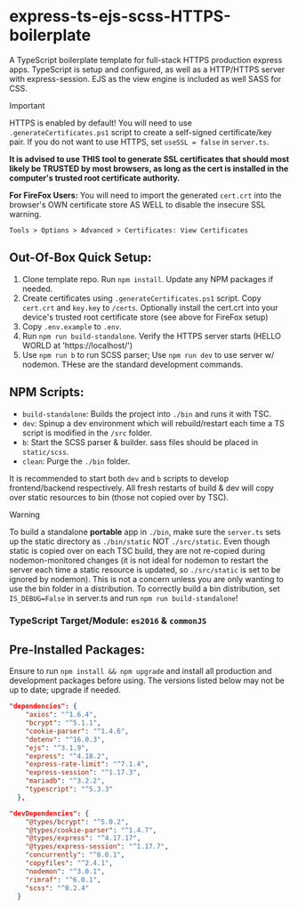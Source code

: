 # express-ts-ejs-scss-HTTPS-boilerplate
 A TypeScript boilerplate template for full-stack HTTPS production express apps.
 TypeScript is setup and configured, as well as a HTTP/HTTPS server with express-session. EJS as the view engine is included as well SASS for CSS.

> [!IMPORTANT]  
> HTTPS is enabled by default! You will need to use ``.generateCertificates.ps1`` script to create a self-signed certificate/key pair. If you do not want to use HTTPS, set ``useSSL = false`` in ``server.ts``.
>
> **It is advised to use THIS tool to generate SSL certificates that should most likely be TRUSTED by most browsers, as long as the cert is installed in the computer's trusted root certificate authority.**
>
> **For FireFox Users:**
> You will need to import the generated ``cert.crt`` into the browser's OWN certificate store AS WELL to disable the insecure SSL warning.
>
> ``Tools > Options > Advanced > Certificates: View Certificates``

## Out-Of-Box Quick Setup:
1. Clone template repo. Run ``npm install``. Update any NPM packages if needed.
2. Create certificates using ``.generateCertificates.ps1`` script. Copy ``cert.crt`` and ``key.key`` to ``/certs``. Optionally install the cert.crt into your device's trusted root certificate store (see above for FireFox setup)
3. Copy ``.env.example`` to ``.env``.
4. Run ``npm run build-standalone``. Verify the HTTPS server starts (HELLO WORLD at 'https://localhost/')
5. Use ``npm run b`` to run SCSS parser; Use ``npm run dev`` to use server w/ nodemon. THese are the standard development commands.

## NPM Scripts:
* ``build-standalone``: Builds the project into ``./bin`` and runs it with TSC.
* ``dev``: Spinup a dev environment which will rebuild/restart each time a TS script is modified in the ``/src`` folder.
* ``b``: Start the SCSS parser & builder. sass files should be placed in ``static/scss``.
* ``clean``: Purge the ``./bin`` folder.

It is recommended to start both ``dev`` and ``b`` scripts to develop frontend/backend respectively. All fresh restarts of build & dev will copy over static resources to bin (those not copied over by TSC).

> [!WARNING]
> To build a standalone **portable** app in `./bin`, make sure the ``server.ts`` sets up the static directory as ``./bin/static`` NOT ``./src/static``. Even though static is copied over on each TSC build, they are not re-copied during nodemon-monitored changes (it is not ideal for nodemon to restart the server each time a static resource is updated, so ``./src/static`` is set to be ignored by nodemon). This is not a concern unless you are only wanting to use the bin folder in a distribution. To correctly build a bin distribution, set ``IS_DEBUG=False`` in server.ts and run ``npm run build-standalone``!

### TypeScript Target/Module: ``es2016`` & ``commonJS``


## Pre-Installed Packages:
Ensure to run ``npm install && npm upgrade`` and install all production and development packages before using. The versions listed below may not be up to date; upgrade if needed.
```json
"dependencies": {
    "axios": "^1.6.4",
    "bcrypt": "^5.1.1",
    "cookie-parser": "^1.4.6",
    "dotenv": "^16.0.3",
    "ejs": "^3.1.9",
    "express": "^4.18.2",
    "express-rate-limit": "^7.1.4",
    "express-session": "^1.17.3",
    "mariadb": "^3.2.2",
    "typescript": "^5.3.3"
  },

"devDependencies": {
    "@types/bcrypt": "^5.0.2",
    "@types/cookie-parser": "^1.4.7",
    "@types/express": "^4.17.17",
    "@types/express-session": "^1.17.7",
    "concurrently": "^8.0.1",
    "copyfiles": "^2.4.1",
    "nodemon": "^3.0.1",
    "rimraf": "^6.0.1",
    "scss": "^0.2.4"
  }

```

